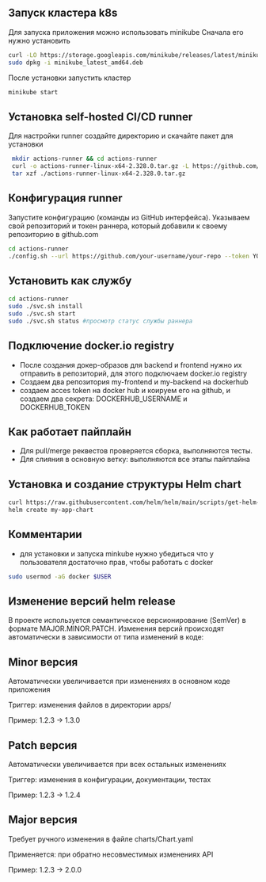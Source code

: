 ## Запуск кластера k8s

Для запуска приложения можно использовать minikube
Сначала его нужно установить 

```bash
curl -LO https://storage.googleapis.com/minikube/releases/latest/minikube_latest_amd64.deb
sudo dpkg -i minikube_latest_amd64.deb
```

После установки запустить кластер

```bash
minikube start
```

## Установка self-hosted CI/CD runner

Для настройки runner создайте директорию и скачайте пакет для установки

```bash
 mkdir actions-runner && cd actions-runner
 curl -o actions-runner-linux-x64-2.328.0.tar.gz -L https://github.com/actions/runner/releases/download/v2.328.0/actions-runner-linux-x64-2.328.0.tar.gz
 tar xzf ./actions-runner-linux-x64-2.328.0.tar.gz
```

## Конфигурация runner

Запустите конфигурацию (команды из GitHub интерфейса).
Указываем свой репозиторий и токен раннера, который добавили к своему репозиторию в github.com

```bash
cd actions-runner
./config.sh --url https://github.com/your-username/your-repo --token YOUR_TOKEN
```

## Установить как службу

```bash
cd actions-runner
sudo ./svc.sh install
sudo ./svc.sh start
sudo ./svc.sh status #просмотр статус службы раннера
```

## Подключение docker.io registry

- После создания докер-образов для backend и frontend нужно их отправить в репозиторий, 
для этого подключаем docker.io registry
- Создаем два репозитория my-frontend и my-backend на dockerhub
- создаем acces token на docker hub и коируем его на github, и создаем два секрета: 
DOCKERHUB_USERNAME и DOCKERHUB_TOKEN

## Как работает пайплайн

- Для pull/merge реквестов проверяется сборка, выполняются тесты.
- Для слияния в основную ветку: выполняются все этапы пайплайна

## Установка и создание структуры Helm chart

```bash
curl https://raw.githubusercontent.com/helm/helm/main/scripts/get-helm-3 | bash
helm create my-app-chart
```

## Комментарии

- для установки и запуска minkube нужно убедиться что у пользователя достаточно прав, 
чтобы работать с docker

```bash
sudo usermod -aG docker $USER

```

## Изменение версий helm release

В проекте используется семантическое версионирование (SemVer) 
в формате MAJOR.MINOR.PATCH. Изменения версий происходят автоматически 
в зависимости от типа изменений в коде:

## Minor версия 

Автоматически увеличивается при изменениях в основном коде приложения

Триггер: изменения файлов в директории apps/

Пример: 1.2.3 → 1.3.0

## Patch версия 

Автоматически увеличивается при всех остальных изменениях

Триггер: изменения в конфигурации, документации, тестах

Пример: 1.2.3 → 1.2.4

## Major версия 

Требует ручного изменения в файле charts/Chart.yaml

Применяется: при обратно несовместимых изменениях API

Пример: 1.2.3 → 2.0.0